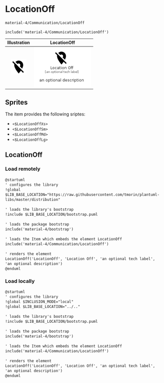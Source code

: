 # LocationOff


```text
material-4/Communication/LocationOff
```

```text
include('material-4/Communication/LocationOff')
```



| Illustration | LocationOff |
| :---: | :---: |
| ![illustration for Illustration](../../material-4/Communication/LocationOff.png) | ![illustration for LocationOff](../../material-4/Communication/LocationOff.Local.png) |



## Sprites
The item provides the following sriptes:

- `<$LocationOffXs>`
- `<$LocationOffSm>`
- `<$LocationOffMd>`
- `<$LocationOffLg>`





## LocationOff

### Load remotely
```plantuml
@startuml
' configures the library
!global $LIB_BASE_LOCATION="https://raw.githubusercontent.com/tmorin/plantuml-libs/master/distribution"

' loads the library's bootstrap
!include $LIB_BASE_LOCATION/bootstrap.puml

' loads the package bootstrap
include('material-4/bootstrap')

' loads the Item which embeds the element LocationOff
include('material-4/Communication/LocationOff')

' renders the element
LocationOff('LocationOff', 'Location Off', 'an optional tech label', 'an optional description')
@enduml
```

### Load locally
```plantuml
@startuml
' configures the library
!global $INCLUSION_MODE="local"
!global $LIB_BASE_LOCATION="../.."

' loads the library's bootstrap
!include $LIB_BASE_LOCATION/bootstrap.puml

' loads the package bootstrap
include('material-4/bootstrap')

' loads the Item which embeds the element LocationOff
include('material-4/Communication/LocationOff')

' renders the element
LocationOff('LocationOff', 'Location Off', 'an optional tech label', 'an optional description')
@enduml
```

